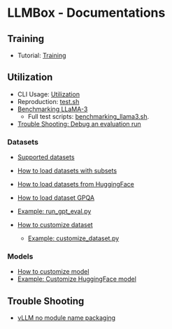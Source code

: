 # LLMBox - Documentations

## Training

- Tutorial: [Training](https://github.com/RUCAIBox/LLMBox/tree/main/training)

## Utilization

- CLI Usage: [Utilization](https://github.com/RUCAIBox/LLMBox/tree/main/utilization)
- Reproduction: [test.sh](https://github.com/RUCAIBox/LLMBox/blob/main/test.sh)
- [Benchmarking LLaMA-3](https://github.com/RUCAIBox/LLMBox/blob/main/docs/utilization/benchmarking_llama3.md)
    - Full test scripts: [benchmarking_llama3.sh](https://github.com/RUCAIBox/LLMBox/tree/main/docs/examples/benchmarking_llama3.sh).
- [Trouble Shooting: Debug an evaluation run](https://github.com/RUCAIBox/LLMBox/blob/main/docs/trouble_shooting/debug_evaluation_run.md)

### Datasets

- [Supported datasets](https://github.com/RUCAIBox/LLMBox/blob/main/docs/utilization/supported-datasets.md)
- [How to load datasets with subsets](https://github.com/RUCAIBox/LLMBox/blob/main/docs/utilization/how-to-load-datasets-with-subsets.md)
- [How to load datasets from HuggingFace](https://github.com/RUCAIBox/LLMBox/blob/main/docs/utilization/how-to-load-datasets-from-huggingface.md)

- [How to load dataset GPQA](https://github.com/RUCAIBox/LLMBox/blob/main/docs/utilization/how-to-load-dataset-gpqa.md)
- [Example: run_gpt_eval.py](https://github.com/RUCAIBox/LLMBox/blob/main/docs/examples/run_gpt_eval.py)

- [How to customize dataset](https://github.com/RUCAIBox/LLMBox/blob/main/docs/utilization/how-to-customize-dataset.md)
    - [Example: customize_dataset.py](https://github.com/RUCAIBox/LLMBox/blob/main/docs/examples/customize_dataset.py)


### Models

- [How to customize model](https://github.com/RUCAIBox/LLMBox/blob/main/docs/utilization/how-to-customize-model.md)
- [Example: Customize HuggingFace model](https://github.com/RUCAIBox/LLMBox/blob/main/docs/examples/customize_huggingface_model.py)

## Trouble Shooting

- [vLLM no module name packaging](https://github.com/RUCAIBox/LLMBox/blob/main/docs/trouble_shooting/vllm_no_module_name_packaging.md)
